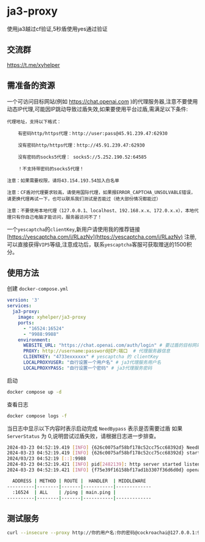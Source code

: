 # ja3-proxy
使用ja3越过cf验证,5秒盾使用yes通过验证

## 交流群
https://t.me/xyhelper

## 需准备的资源
一个可访问目标网站(例如 https://chat.openai.com )的代理服务器,注意不要使用动态IP代理,可能因IP跳动导致过盾失效,如果要使用平台过盾,需满足以下条件:
```
代理地址，支持以下格式：

    有密码http/https代理：http://user:pass@45.91.239.47:62930 

    没有密码http/https代理：http://45.91.239.47:62930

    没有密码的socks5代理： socks5://5.252.190.52:64585 

    ！不支持带密码的socks5代理！

注意：如果需要权限，请将43.154.193.54加入白名单

注意：CF盾对代理要求较高，请使用国际代理，如果报ERROR_CAPTCHA_UNSOLVABLE错误，请更换代理再试一下，也可以联系我们测试是否能过（绝大部份情况都能过）

注意：不要使用本地代理（127.0.0.1、localhost、192.168.x.x、172.0.x.x），本地代理只有你自己电脑才能访问，服务器访问不了！
```

一个`yescaptcha`的`clientKey`,新用户请使用我的推荐链接 [https://yescaptcha.com/i/RLazNv](https://yescaptcha.com/i/RLazNv) 注册,可以直接获得`VIP5`等级,注意成功后，联系`yescaptcha`客服可获取赠送的1500积分。

## 使用方法

创建 `docker-compose.yml`
```yml
version: '3'
services:
  ja3-proxy:
    image: xyhelper/ja3-proxy
    ports:
      - "16524:16524"
      - "9988:9988"
    environment:
      WEBSITE_URL: "https://chat.openai.com/auth/login" # 要过盾的目标网站
      PROXY: http://username:password@IP:端口  # 代理服务器信息
      CLIENTKEY: "4733exxxxxx" # yescaptcha 的 clientKey
      LOCALPROXYUSER: "自行设置一个用户名" # ja3代理服务用户名
      LOCALPROXYPASS: "自行设置一个密码" # ja3代理服务密码
```

启动
```bash
docker compose up -d
```
查看日志

```bash
docker compose logs -f 
```

当日志中显示以下内容时表示启动完成 `NeedBypass` 表示是否需要过盾 如果 `ServerStatus` 为 0,说明尝试过盾失败，请根据日志进一步排查。
```bash
2024-03-23 04:52:19.419 [INFO] {626c0075af58bf178c52cc75cc68392d} NeedBypass: true ServerStatus: 200
2024-03-23 04:52:19.419 [INFO] {626c0075af58bf178c52cc75cc68392d} start http server
2024/03/23 04:52:19 [::]:9988
2024-03-23 04:52:19.421 [INFO] pid[2482139]: http server started listening on [:16524]
2024-03-23 04:52:19.421 [INFO] {f75e39f16158bf17ad1b3307f36d6d0d} openapi specification is disabled

  ADDRESS | METHOD | ROUTE |  HANDLER  | MIDDLEWARE  
----------|--------|-------|-----------|-------------
  :16524  | ALL    | /ping | main.ping |             
----------|--------|-------|-----------|-------------
```
## 测试服务

```bash
curl --insecure --proxy http://你的用户名:你的密码@cockroachai@127.0.0.1:9988 'https://chat.openai.com/'
```

